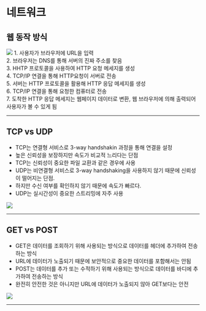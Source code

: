 # 네트워크

## 웹 동작 방식
<img src="https://img1.daumcdn.net/thumb/R1280x0/?scode=mtistory2&fname=https%3A%2F%2Fblog.kakaocdn.net%2Fdn%2FdmomKO%2FbtqK84xb9yy%2FktAElZQp6AFyxgXG35eORk%2Fimg.png">
 1. 사용자가 브라우저에 URL을 입력<br>
 2. 브라우저는 DNS를 통해 서버의 진짜 주소를 찾음<br>
 3. HHTP 프로토콜을 사용하여 HTTP 요청 메세지를 생성<br>
 4. TCP/IP 연결을 통해 HTTP요청이 서버로 전송<br>
 5. 서버는 HTTP 프로토콜을 활용해 HTTP 응답 메세지를 생성<br>
 6. TCP/IP 연결을 통해 요청한 컴퓨터로 전송<br>
 7. 도착한 HTTP 응답 메세지는 웹페이지 데이터로 변환, 웹 브라우저에 의해 출력되어 사용자가 볼 수 있게 됨
<hr>

## TCP vs UDP
 - TCP는 연결형 서비스로 3-way handshakin 과정을 통해 연결을 설정
 - 높은 신뢰성을 보장하지만 속도가 비교적 느리다는 단점
 - TCP는 신뢰성이 중요한 파일 교환과 같은 경우에 사용
 - UDP는 비연결형 서비스로 3-way handshaking을 사용하지 않기 때문에 신뢰성이 떨어지는 단점.
 - 하지만 수신 여부를 확인하지 않기 때문에 속도가 빠르다.
 - UDP는 실시간성이 중요한 스트리밍에 자주 사용
<img src="https://img1.daumcdn.net/thumb/R1280x0/?scode=mtistory2&fname=https%3A%2F%2Fblog.kakaocdn.net%2Fdn%2F9a0c2%2FbtqKIpf6QGI%2Fv5akvGVZj4kVVvAzLVThF1%2Fimg.png">
<hr>

## GET vs POST
 - GET은 데이터를 조회하기 위해 사용되는 방식으로 데이터를 헤더에 추가하여 전송하는 방식
 - URL에 데이터가 노출되기 때문에 보안적으로 중요한 데이터를 포함해서는 안됨
 - POST는 데이터를 추가 또는 수적하기 위해 사용되는 방식으로 데이터를 바디에 추가하여 전송하는 방식
 - 완전히 안전한 것은 아니지만 URL에 데이터가 노출되지 않아 GET보다는 안전
<img src="https://img1.daumcdn.net/thumb/R1280x0/?scode=mtistory2&fname=https%3A%2F%2Fblog.kakaocdn.net%2Fdn%2FQbowq%2Fbtq0A3i1wLQ%2FUr5qXVR6TPGeXkdOxGKZak%2Fimg.png">
<hr>

